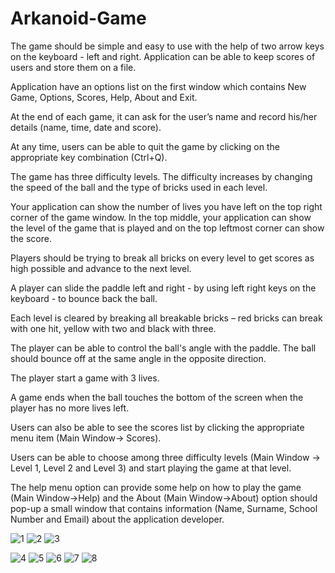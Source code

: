 # Arkanoid-Game

The game should be simple and easy to use
with the help of two arrow keys on the keyboard - left and right. Application can be able to keep scores of users
and store them on a file. 

Application have an options list on the first window
which contains New Game, Options, Scores, Help, About and Exit.

At the end of each game, it can ask for the user’s name and
record his/her details (name, time, date and score).

At any time, users can be able to quit the game by clicking on
the appropriate key combination (Ctrl+Q).

The game has three difficulty levels. The difficulty increases by changing the speed of the ball and the type of bricks used in each level.

Your application can show the number of lives you have left on
the top right corner of the game window. In the top middle, your
application can show the level of the game that is played and on
the top leftmost corner can show the score.

Players should be trying to break all bricks on every level to get
scores as high possible and advance to the next level.

A player can slide the paddle left and right - by using left
right keys on the keyboard - to bounce back
the ball.

Each level is cleared by breaking all breakable bricks – red bricks
can break with one hit, yellow with two and black with three.

The player can be able to control the ball's angle with the
paddle. The ball should bounce off at the same angle in the
opposite direction.

The player start a game with 3 lives.

A game ends when the ball touches the bottom of the screen when
the player has no more lives left.

Users can also be able to see the scores list by clicking the
appropriate menu item (Main Window-> Scores).

Users can be able to choose among three difficulty levels (Main
Window -> Level 1, Level 2 and Level 3) and start playing the game
at that level.

The help menu option can provide some help on how to play the
game (Main Window->Help) and the About (Main Window->About)
option should pop-up a small window that contains information
(Name, Surname, School Number and Email) about the application
developer.

![1](https://user-images.githubusercontent.com/79373487/174498326-7809cdc9-9680-47a0-8aad-df51e9ce7817.png)
![2](https://user-images.githubusercontent.com/79373487/174498327-f1cef807-2f0a-4f24-be90-9c0e6af974ea.png)
![3](https://user-images.githubusercontent.com/79373487/174498329-96b5d68f-ee61-40f9-a058-70635ff4b4f3.png)

![4](https://user-images.githubusercontent.com/79373487/174498330-e7e13f52-1d8e-400a-8b81-2c8042a38177.png)
![5](https://user-images.githubusercontent.com/79373487/174498331-50bb5934-bc46-4eb6-8ae3-84014a3172ab.png)
![6](https://user-images.githubusercontent.com/79373487/174498332-8994e624-b9c4-4fc1-87c3-c9d4be8b619b.png)
![7](https://user-images.githubusercontent.com/79373487/174498333-0db8ceb1-1cb4-421f-b5ea-73eba6273297.png)
![8](https://user-images.githubusercontent.com/79373487/174498335-33b27948-6dd0-42ef-bcb4-ad1e7c75d0be.png)
